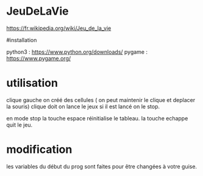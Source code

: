 # JeuDeLaVie
https://fr.wikipedia.org/wiki/Jeu_de_la_vie

#installation

python3 : https://www.python.org/downloads/
pygame : https://www.pygame.org/

# utilisation

clique gauche on créé des cellules ( on peut maintenir le clique et deplacer la souris)
clique doit on lance le jeux si il est lancé on le stop.

en mode stop la touche espace réinitialise le tableau.
la touche echappe quit le jeu.

# modification
les variables du début du prog sont faites pour être changées à votre guise.

